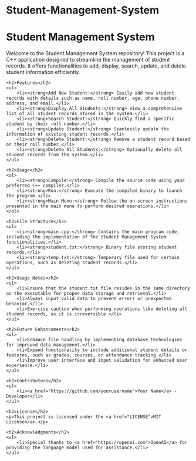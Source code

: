 # Student-Management-System
<h1>Student Management System</h1>
    <p>Welcome to the Student Management System repository! This project is a C++ application designed to streamline the management of student records. It offers functionalities to add, display, search, update, and delete student information efficiently.</p>

    <h2>Features</h2>
    <ul>
        <li><strong>Add New Student:</strong> Easily add new student records with details such as name, roll number, age, phone number, address, and email.</li>
        <li><strong>Display All Students:</strong> View a comprehensive list of all student records stored in the system.</li>
        <li><strong>Search Student:</strong> Quickly find a specific student by their roll number.</li>
        <li><strong>Update Student:</strong> Seamlessly update the information of existing student records.</li>
        <li><strong>Delete Student:</strong> Remove a student record based on their roll number.</li>
        <li><strong>Delete All Students:</strong> Optionally delete all student records from the system.</li>
    </ul>

    <h2>Usage</h2>
    <ol>
        <li><strong>Compile:</strong> Compile the source code using your preferred C++ compiler.</li>
        <li><strong>Run:</strong> Execute the compiled binary to launch the program.</li>
        <li><strong>Main Menu:</strong> Follow the on-screen instructions presented in the main menu to perform desired operations.</li>
    </ol>

    <h2>File Structure</h2>
    <ul>
        <li><strong>main.cpp:</strong> Contains the main program code, including the implementation of the Student Management System functionalities.</li>
        <li><strong>student.txt:</strong> Binary file storing student records.</li>
        <li><strong>temp.txt:</strong> Temporary file used for certain operations, such as deleting student records.</li>
    </ul>

    <h2>Usage Notes</h2>
    <ul>
        <li>Ensure that the student.txt file resides in the same directory as the executable for proper data storage and retrieval.</li>
        <li>Always input valid data to prevent errors or unexpected behavior.</li>
        <li>Exercise caution when performing operations like deleting all student records, as it is irreversible.</li>
    </ul>

    <h2>Future Enhancements</h2>
    <ul>
        <li>Enhance file handling by implementing database technologies for improved data management.</li>
        <li>Expand functionality to include additional student details or features, such as grades, courses, or attendance tracking.</li>
        <li>Improve user interface and input validation for enhanced user experience.</li>
    </ul>

    <h2>Contributors</h2>
    <ul>
        <li><a href="https://github.com/yourusername">Your Name</a> - Developer</li>
    </ul>

    <h2>License</h2>
    <p>This project is licensed under the <a href="LICENSE">MIT License</a>.</p>

    <h2>Acknowledgments</h2>
    <ul>
        <li>Special thanks to <a href="https://openai.com">OpenAI</a> for providing the language model used for assistance.</li>
    </ul>
